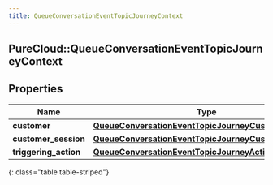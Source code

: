 ```yaml
---
title: QueueConversationEventTopicJourneyContext
---
```

## PureCloud::QueueConversationEventTopicJourneyContext

## Properties

|Name | Type | Description | Notes|
|------------ | ------------- | ------------- | -------------|
| **customer** | [**QueueConversationEventTopicJourneyCustomer**](QueueConversationEventTopicJourneyCustomer.html) |  | [optional] |
| **customer_session** | [**QueueConversationEventTopicJourneyCustomerSession**](QueueConversationEventTopicJourneyCustomerSession.html) |  | [optional] |
| **triggering_action** | [**QueueConversationEventTopicJourneyAction**](QueueConversationEventTopicJourneyAction.html) |  | [optional] |
{: class="table table-striped"}


